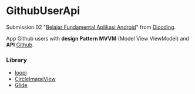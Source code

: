 # GithubUserApi

Submission 02 "[Belajar Fundamental Aplikasi Android](https://www.dicoding.com/academies/14)" from [Dicoding](https://www.dicoding.com).

App Github users with __design Pattern MVVM__ (Model View ViewModel)
and __API__ [Github](https://developer.github.com/v3/).

### Library
- [loopj](https://loopj.com/android-async-http/)
- [CircleImageView](https://github.com/hdodenhof/CircleImageView/)
- [Glide](https://github.com/bumptech/glide/)
